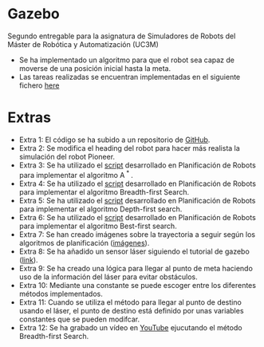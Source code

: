 # Gazebo
Segundo entregable para la asignatura de Simuladores de Robots del Máster de Robótica y Automatización (UC3M)

- Se ha implementado un algoritmo para que el robot sea capaz de moverse de una posición inicial hasta la meta.
- Las tareas realizadas se encuentran implementadas en el siguiente fichero [here](model_push_g9/model_push.cc)

# Extras
- Extra 1: El código se ha subido a un repositorio de [GitHub](https://github.com/lucas-rib-oli/P3_Gazebo).
- Extra 2: Se modifica el heading del robot para hacer más realista la simulación del robot Pioneer.
- Extra 3: Se ha utilizado el [script](gazebo-tools-master/greedy_path_planning.py) desarrollado en Planificación de Robots para implementar el algoritmo A<sup> * </sup>.
- Extra 4: Se ha utilizado el [script](gazebo-tools-master/greedy_path_planning.py) desarrollado en Planificación de Robots para implementar el algoritmo Breadth-first Search.
- Extra 5: Se ha utilizado el [script](gazebo-tools-master/greedy_path_planning.py) desarrollado en Planificación de Robots para implementar el algoritmo Depth-first search.
- Extra 6: Se ha utilizado el [script](gazebo-tools-master/greedy_path_planning.py) desarrollado en Planificación de Robots para implementar el algoritmo Best-first search.
- Extra 7: Se han creado imágenes sobre la trayectoria a seguir según los algoritmos de planificación ([imágenes](gazebo-tools-master/images)).
- Extra 8: Se ha añadido un sensor láser siguiendo el tutorial de gazebo ([link](http://gazebosim.org/tutorials/?tut=add_laser)).
- Extra 9: Se ha creado una lógica para llegar al punto de meta haciendo uso de la información del láser para evitar obstáculos. 
- Extra 10: Mediante una constante se puede escoger entre los diferentes métodos implementados.
- Extra 11: Cuando se utiliza el método para llegar al punto de destino usando el láser, el punto de destino está definido por unas variables constantes que se pueden modifcar.
- Extra 12: Se ha grabado un vídeo en [YouTube](https://youtu.be/IoiFscgxuR8) ejucutando el método Breadth-first Search.